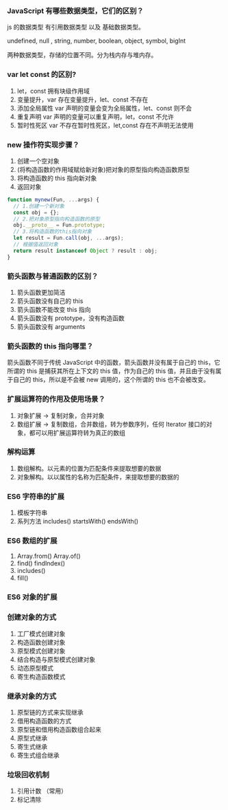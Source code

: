 ### JavaScript 有哪些数据类型，它们的区别？

js 的数据类型 有引用数据类型 以及 基础数据类型。

undefined, null , string, number, boolean, object, symbol, bigInt

两种数据类型，存储的位置不同。分为栈内存与堆内存。

### var let const 的区别?

1. let，const 拥有块级作用域
2. 变量提升，var 存在变量提升，let、const 不存在
3. 添加全局属性 var 声明的变量会变为全局属性，let、const 则不会
4. 重复声明 var 声明的变量可以重复声明，let，const 不允许
5. 暂时性死区 var 不存在暂时性死区，let,const 存在不声明无法使用

### new 操作符实现步骤？

1. 创建一个空对象
2. (将构造函数的作用域赋给新对象)把对象的原型指向构造函数原型
3. 将构造函数的 this 指向新对象
4. 返回对象

```js
function mynew(Fun, ...args) {
  // 1.创建一个新对象
  const obj = {};
  // 2.把对象原型指向构造函数的原型
  obj.__proto__ = Fun.prototype;
  // 3.将构造函数的this指向对象
  let result = Fun.call(obj, ...args);
  // 根据值返回对象
  return result instanceof Object ? result : obj;
}
```

### 箭头函数与普通函数的区别？

1. 箭头函数更加简洁
2. 箭头函数没有自己的 this
3. 箭头函数不能改变 this 指向
4. 箭头函数没有 prototype，没有构造函数
5. 箭头函数没有 arguments

### 箭头函数的 this 指向哪⾥？

箭头函数不同于传统 JavaScript 中的函数，箭头函数并没有属于⾃⼰的 this，它所谓的 this 是捕获其所在上下⽂的 this 值，作为⾃⼰的 this 值，并且由于没有属于⾃⼰的 this，所以是不会被 new 调⽤的，这个所谓的 this 也不会被改变。

### 扩展运算符的作用及使用场景？

1. 对象扩展 -> 复制对象，合并对象
2. 数组扩展 -> 复制数组，合并数组，转为参数序列，任何 Iterator 接口的对象，都可以用扩展运算符转为真正的数组

### 解构运算

1. 数组解构。以元素的位置为匹配条件来提取想要的数据
2. 对象解构。以以属性的名称为匹配条件，来提取想要的数据的

### ES6 字符串的扩展

1. 模板字符串
2. 系列方法 includes() startsWith() endsWith()

### ES6 数组的扩展

1. Array.from() Array.of()
2. find() findIndex()
3. includes()
4. fill()

### ES6 对象的扩展

### 创建对象的方式

1. 工厂模式创建对象
2. 构造函数创建对象
3. 原型模式创建对象
4. 结合构造与原型模式创建对象
5. 动态原型模式
6. 寄生构造函数模式

### 继承对象的方式

1. 原型链的方式来实现继承
2. 借用构造函数的方式
3. 原型链和借用构造函数组合起来
4. 原型式继承
5. 寄生式继承
6. 寄生式组合继承

### 垃圾回收机制

1. 引用计数 （常用）
2. 标记清除
